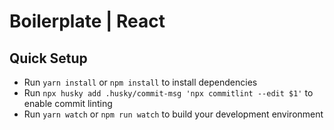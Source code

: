 # Boilerplate | React

## Quick Setup

* Run `yarn install` or `npm install` to install dependencies
* Run `npx husky add .husky/commit-msg 'npx commitlint --edit $1'` to enable commit linting
* Run `yarn watch` or `npm run watch` to build your development environment
